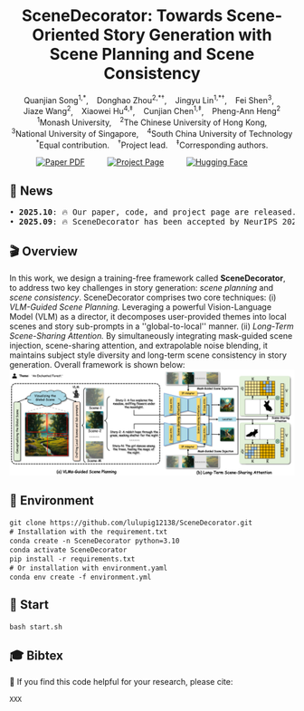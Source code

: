 <div align="center">
<h1>
SceneDecorator: Towards Scene-Oriented Story Generation with Scene Planning and Scene Consistency
</h1>

<div>
    <a href='' target='_blank' style='text-decoration:none'>Quanjian Song<sup>1,*</sup></a>, &ensp;
    <a href='' target='_blank' style='text-decoration:none'>Donghao Zhou<sup>2,*†</sup></a>, &ensp;
    <a href='' target='_blank' style='text-decoration:none'>Jingyu Lin<sup>1,*†</sup></a>, &ensp;
    <a href='' target='_blank' style='text-decoration:none'>Fei Shen<sup>3</sup></a>, &ensp;
    <br>
    <a href='' target='_blank' style='text-decoration:none'>Jiaze Wang<sup>2</sup></a>, &ensp;
    <a href='' target='_blank' style='text-decoration:none'>Xiaowei Hu<sup>4,‡</sup></a>, &ensp;
    <a href='' target='_blank' style='text-decoration:none'>Cunjian Chen<sup>1,‡</sup></a>, &ensp;
    <a href='' target='_blank' style='text-decoration:none'>Pheng-Ann Heng<sup>2</sup></a>
</div>

<div>
    <sup>1</sup>Monash University,  &ensp;
    <sup>2</sup>The Chinese University of Hong Kong,
    <br>
    <sup>3</sup>National University of Singapore,  &ensp;
    <sup>4</sup>South China University of Technology
    <br>
    <sup>*</sup>Equal contribution.   &ensp;
    <sup>†</sup>Project lead.   &ensp;
    <sup>‡</sup>Corresponding authors.
</div>

<sub></sub>

<p align="center">
    <span>
        <a href="" target="_blank"> 
        <img src='' alt='Paper PDF'></a> &emsp;  &emsp; 
    </span>
    <span> 
        <a href='https://lulupig12138.github.io/SceneDecorator' target="_blank">
        <img src='https://img.shields.io/badge/Project_Page-SceneDecorator-green' alt='Project Page'></a>  &emsp;  &emsp;
    </span>
    <span> 
        <a href='' target="_blank"> 
        <img src='' alt='Hugging Face'></a> &emsp;  &emsp;
    </span>
</p>


</div>

## 🎉 News
<pre>
• <strong>2025.10</strong>: 🔥 Our paper, code, and project page are released.
• <strong>2025.09</strong>: 🔥 SceneDecorator has been accepted by NeurIPS 2025.
</pre>


## 🎬 Overview
In this work, we design a training-free framework called <b>SceneDecorator</b>, to address two key challenges in story generation: <i>scene planning</i> and <i>scene consistency</i>. SceneDecorator comprises two core techniques: (i) <i>VLM-Guided Scene Planning.</i> Leveraging a powerful Vision-Language Model (VLM) as a director, it decomposes user-provided themes into local scenes and story sub-prompts in a ''global-to-local'' manner. (ii) <i> Long-Term Scene-Sharing Attention. </i> By simultaneously integrating mask-guided scene injection, scene-sharing attention, and extrapolable noise blending, it maintains subject style diversity and long-term scene consistency in story generation.
Overall framework is shown below:
![Overall Framework](assets/overall_pipeline.png)

## 🔧 Environment
```
git clone https://github.com/lulupig12138/SceneDecorator.git
# Installation with the requirement.txt
conda create -n SceneDecorator python=3.10
conda activate SceneDecorator
pip install -r requirements.txt
# Or installation with environment.yaml
conda env create -f environment.yml
```

## 🚀 Start
```
bash start.sh
```


## 🎓 Bibtex
🤗 If you find this code helpful for your research, please cite:
```
XXX
```

